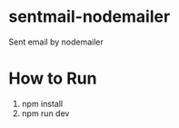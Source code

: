 # sentmail-nodemailer
Sent email by nodemailer

# How to Run
1. npm install <br/>
2. npm run dev

```npm install
```
